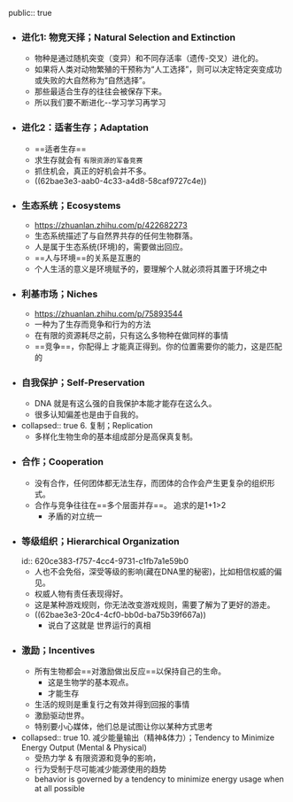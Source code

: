 public:: true

- ### 进化1:   物竞天择；Natural Selection and Extinction
	- 物种是通过随机突变（变异）和不同存活率（遗传-交叉）进化的。
	- 如果将人类对动物繁殖的干预称为“人工选择”，则可以决定特定突变成功或失败的大自然称为“自然选择”。
	- 那些最适合生存的往往会被保存下来。
	- 所以我们要不断进化--学习学习再学习
- ### 进化2：适者生存；Adaptation
	- ==适者生存==
	- 求生存就会有 `有限资源的军备竞赛`
	- 抓住机会，真正的好机会并不多。
	- ((62bae3e3-aab0-4c33-a4d8-58caf9727c4e))
- ### 生态系统；Ecosystems
	- https://zhuanlan.zhihu.com/p/422682273
	- 生态系统描述了与自然界共存的任何生物群落。
	- 人是属于生态系统(环境)的，需要做出回应。
	- ==人与环境==的关系是互惠的
	- 个人生活的意义是环境赋予的，要理解个人就必须将其置于环境之中
- ### 利基市场；Niches
	- https://zhuanlan.zhihu.com/p/75893544
	- 一种为了生存而竞争和行为的方法
	- 在有限的资源耗尽之前，只有这么多物种在做同样的事情
	- ==竞争==，你配得上 才能真正得到。你的位置需要你的能力，这是匹配的
- ### 自我保护；Self-Preservation
	- DNA 就是有这么强的自我保护本能才能存在这么久。
	- 很多认知偏差也是由于自我的。
- collapsed:: true
  6. 复制；Replication
	- 多样化生物生命的基本组成部分是高保真复制。
- ### 合作；Cooperation
	- 没有合作，任何团体都无法生存，而团体的合作会产生更复杂的组织形式。
	- 合作与竞争往往在==多个层面并存==。 追求的是1+1>2
		- 矛盾的对立统一
- ### 等级组织；Hierarchical  Organization
  id:: 620ce383-f757-4cc4-9731-c1fb7a1e59b0
	- 人也不会免俗，深受等级的影响(藏在DNA里的秘密)，比如相信权威的偏见。
	- 权威人物有责任表现得好。
	- 这是某种游戏规则，你无法改变游戏规则，需要了解为了更好的游走。
	- ((62bae3e3-20c4-4cf0-bb0d-ba75b39f667a))
		- 说白了这就是 世界运行的真相
- ### 激励；Incentives
	- 所有生物都会==对激励做出反应==以保持自己的生命。
		- 这是生物学的基本观点。
		- 才能生存
	- 生活的规则是重复行之有效并得到回报的事情
	- 激励驱动世界。
	- 特别要小心媒体，他们总是试图让你以某种方式思考
- collapsed:: true
  10. 减少能量输出（精神&体力）；Tendency to Minimize Energy Output (Mental & Physical)
	- 受热力学 & 有限资源和竞争的影响，
	- 行为受制于尽可能减少能源使用的趋势
	- behavior is governed by a tendency to minimize energy usage when at all possible